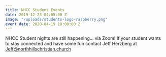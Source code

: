 ```yaml
---
title: NHCC Student Events
date: 2019-12-23 04:05:00 Z
image: "/uploads/students-logo-raspberry.png"
event date: 2020-04-19 18:00:00 Z
---
```


NHCC Student nights are still happening... via Zoom!  If your student wants to stay connected and have some fun contact Jeff Herzberg at Jeff@northhillschristian.church